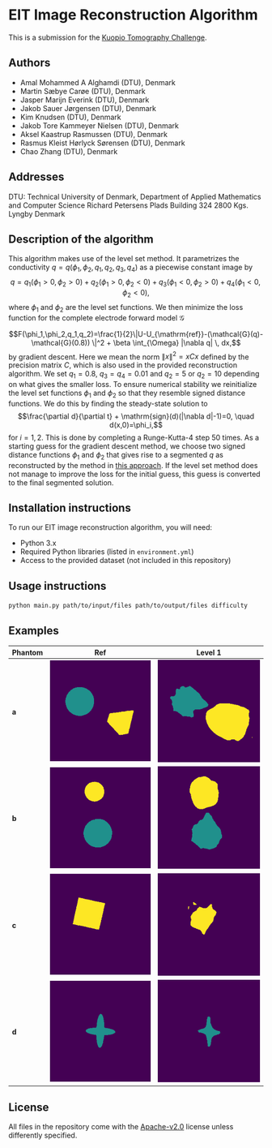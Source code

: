 # EIT Image Reconstruction Algorithm
This is a submission for the [Kuopio Tomography Challenge](https://www.fips.fi/KTC2023.php). 

## Authors
- Amal Mohammed A Alghamdi (DTU), Denmark
- Martin Sæbye Carøe (DTU), Denmark
- Jasper Marijn Everink (DTU), Denmark
- Jakob Sauer Jørgensen (DTU), Denmark
- Kim Knudsen (DTU), Denmark
- Jakob Tore Kammeyer Nielsen (DTU), Denmark
- Aksel Kaastrup Rasmussen (DTU), Denmark
- Rasmus Kleist Hørlyck Sørensen (DTU), Denmark
- Chao Zhang (DTU), Denmark

## Addresses
DTU: Technical University of Denmark, Department of Applied Mathematics and Computer Science Richard Petersens Plads Building 324 2800 Kgs. Lyngby Denmark

## Description of the algorithm

This algorithm makes use of the level set method. It parametrizes the conductivity $q=q(\phi_1,\phi_2,q_1,q_2,q_3,q_4)$ as a piecewise constant image by
$$q = q_1(\phi_1>0, \phi_2>0) + q_2(\phi_1>0,\phi_2<0) + q_3(\phi_1<0,\phi_2>0) + q_4(\phi_1<0,\phi_2<0),$$
where $\phi_1$ and $\phi_2$ are the level set functions. We then minimize the loss function for the complete electrode forward model $\mathcal{G}$

$$F(\phi_1,\phi_2,q_1,q_2)=\frac{1}{2}\|U-U_{\mathrm{ref}}-(\mathcal{G}(q)-\mathcal{G}(0.8)) \|^2 + \beta \int_{\Omega} |\nabla q| \, dx,$$ 
by gradient descent.  Here we mean the norm $\|x\|^2 = xCx$ defined by the precision matrix $C$, which is also used in the provided reconstruction algorithm. We set $q_1 = 0.8$, $q_3=q_4=0.01$ and $q_2=5$ or $q_2=10$ depending on what gives the smaller loss.
To ensure numerical stability we reinitialize the level set functions $\phi_1$ and $\phi_2$ so that they resemble signed distance functions. We do this by finding the steady-state solution to
$$\frac{\partial d}{\partial t} + \mathrm{sign}(d)(|\nabla d|-1)=0, \quad d(x,0)=\phi_i,$$
for $i=1,2$. This is done by completing a Runge-Kutta-4 step $50$ times. 
As a starting guess for the gradient descent method, we choose two signed distance functions $\phi_1$ and $\phi_2$ that gives rise to a segmented $q$ as reconstructed by the method in [this approach](https://github.com/CUQI-DTU/KTC2023-CUQI1). If the level set method does not manage to improve the loss for the initial guess, this guess is converted to the final segmented solution.

## Installation instructions
To run our EIT image reconstruction algorithm, you will need:

- Python 3.x
- Required Python libraries (listed in `environment.yml`)
- Access to the provided dataset (not included in this repository)

## Usage instructions

```
python main.py path/to/input/files path/to/output/files difficulty
```

## Examples
|  Phantom 	|  Ref	| Level 1 	|
|----------	|-----	|---	|
|**a**| ![](results/01.png)	| ![](results/11.png)	|   
|**b**| ![](results/02.png)	| ![](results/12.png)	|  
|**c**| ![](results/03.png)	| ![](results/13.png)	|  
|**d**| ![](results/04.png)	| ![](results/14.png)	|


## License
All files in the repository come with the [Apache-v2.0](https://www.apache.org/licenses/LICENSE-2.0) license unless differently specified.
